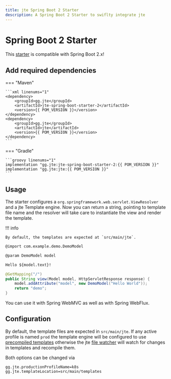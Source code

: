 ```yaml
---
title: jte Spring Boot 2 Starter
description: A Spring Boot 2 Starter to swiflty integrate jte
---
```


# Spring Boot 2 Starter

This [starter](https://docs.spring.io/spring-boot/docs/2.7.x/reference/htmlsingle/#using.build-systems.starters) is compatible with Spring Boot 2.x!

## Add required dependencies

=== "Maven"

    ```xml linenums="1"
    <dependency>
        <groupId>gg.jte</groupId>
        <artifactId>jte-spring-boot-starter-2</artifactId>
        <version>{{ POM_VERSION }}</version>
    </dependency>
    <dependency>
        <groupId>gg.jte</groupId>
        <artifactId>jte</artifactId>
        <version>{{ POM_VERSION }}</version>
    </dependency>
    ```

=== "Gradle"

    ```groovy linenums="1"
    implementation "gg.jte:jte-spring-boot-starter-2:{{ POM_VERSION }}"
    implementation "gg.jte:jte:{{ POM_VERSION }}"
    ```

## Usage

The starter configures a `org.springframework.web.servlet.ViewResolver` and a jte Template engine. Now you can return a string, pointing to template file name  and the resolver will take care to instantiate the view and render the template.

!!! info

    By default, the templates are expected at `src/main/jte`.

```html linenums="1"
@import com.example.demo.DemoModel

@param DemoModel model

Hello ${model.text}!
```

```java
@GetMapping("/") 
public String view(Model model, HttpServletResponse response) {
    model.addAttribute("model", new DemoModel("Hello World"));
    return "demo";
}
```

You can use it with Spring WebMVC as well as with Spring WebFlux.

## Configuration 

By default, the template files are expected in `src/main/jte`.  If any active profile is named `prod` the template engine will be configured
to use [precompiled templates](pre-compiling.md) otherwise the jte [file watcher](hot-reloading.md) will watch for changes in templates and recompile them.

Both options can be changed via

```properties
gg.jte.productionProfileName=k8s
gg.jte.templateLocation=src/main/templates
```


